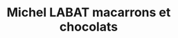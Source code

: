 ---
title: "Michel LABAT macarrons et chocolats"
url: /villeneuve-sur-lot/michel-labat-macarrons-et-chocolats/
shop: Schokolade
---